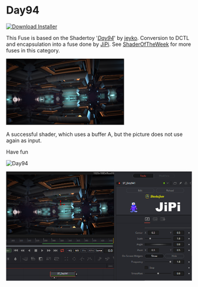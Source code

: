 # Day94
<a href="Day94-Installer.lua" download><img alt="Download Installer" src="https://img.shields.io/static/v1?label=Download&message=Day94-Installer.lua&color=blue" /></a>

This Fuse is based on the Shadertoy '_[Day94](https://www.shadertoy.com/view/tdXcWM)_' by [jeyko](https://www.shadertoy.com/user/jeyko). Conversion to DCTL and encapsulation into a fuse done by [JiPi](../../Site/Profiles/JiPi.md). See [ShaderOfTheWeek](README.md) for more fuses in this category.

[![Day94 Thumbnail](Day94.png)](https://www.shadertoy.com/view/tdXcWM "View on Shadertoy.com")



<!-- +++ DO NOT REMOVE THIS COMMENT +++ DO NOT ADD OR EDIT ANY TEXT BEFORE THIS LINE +++ IT WOULD BE A REALLY BAD IDEA +++ -->

A successful shader, which uses a buffer A, but the picture does not use again as input.

Have fun

![Day94](https://user-images.githubusercontent.com/78935215/133500817-0a637f94-cb2d-48df-bb08-78aab1e10d0d.gif)


[![Day94](Day94_screenshot.png)](Day94.fuse)

<!-- +++ DO NOT REMOVE THIS COMMENT +++ DO NOT EDIT ANY TEXT THAT COMES AFTER THIS LINE +++ TRUST ME: JUST DON'T DO IT +++ -->

